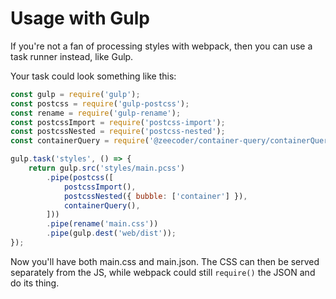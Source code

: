 # Usage with Gulp

If you're not a fan of processing styles with webpack, then you can use a task
runner instead, like Gulp.

Your task could look something like this:

```js
const gulp = require('gulp');
const postcss = require('gulp-postcss');
const rename = require('gulp-rename');
const postcssImport = require('postcss-import');
const postcssNested = require('postcss-nested');
const containerQuery = require('@zeecoder/container-query/containerQuery');

gulp.task('styles', () => {
    return gulp.src('styles/main.pcss')
        .pipe(postcss([
            postcssImport(),
            postcssNested({ bubble: ['container'] }),
            containerQuery(),
        ]))
        .pipe(rename('main.css'))
        .pipe(gulp.dest('web/dist'));
});

```

Now you'll have both main.css and main.json. The CSS can then be served separately
from the JS, while webpack could still `require()` the JSON and do its thing. 
